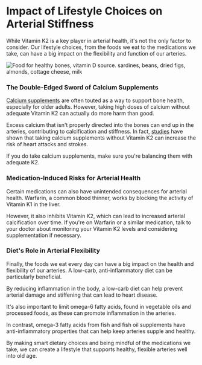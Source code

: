 # Impact of Lifestyle Choices on Arterial Stiffness

While Vitamin K2 is a key player in arterial health, it's not the only factor to consider. Our lifestyle choices, from the foods we eat to the medications we take, can have a big impact on the flexibility and function of our arteries.

![Food for healthy bones, vitamin D source. sardines, beans, dried figs, almonds, cottage cheese, milk](https://drberg-dam.imgix.net/others/food-healthy-bones-calcium-sorce.jpg?w=992&auto=compress,format)

### **The Double-Edged Sword of Calcium Supplements**

[Calcium supplements](https://www.drberg.com/blog/is-your-calcium-supplement-killing-you) are often touted as a way to support bone health, especially for older adults. However, taking high doses of calcium without adequate Vitamin K2 can actually do more harm than good.

Excess calcium that isn't properly directed into the bones can end up in the arteries, contributing to calcification and stiffness. In fact, [studies](https://www.ncbi.nlm.nih.gov/pmc/articles/PMC3690285) have shown that taking calcium supplements without Vitamin K2 can increase the risk of heart attacks and strokes.

If you do take calcium supplements, make sure you're balancing them with adequate K2.

### **Medication-Induced Risks for Arterial Health**

Certain medications can also have unintended consequences for arterial health. Warfarin, a common blood thinner, works by blocking the activity of Vitamin K1 in the liver.

However, it also inhibits Vitamin K2, which can lead to increased arterial calcification over time. If you're on Warfarin or a similar medication, talk to your doctor about monitoring your Vitamin K2 levels and considering supplementation if necessary.

### **Diet's Role in Arterial Flexibility**

Finally, the foods we eat every day can have a big impact on the health and flexibility of our arteries. A low-carb, anti-inflammatory diet can be particularly beneficial.

By reducing inflammation in the body, a low-carb diet can help prevent arterial damage and stiffening that can lead to heart disease.

It's also important to limit omega-6 fatty acids, found in vegetable oils and processed foods, as these can promote inflammation in the arteries.

In contrast, omega-3 fatty acids from fish and fish oil supplements have anti-inflammatory properties that can help keep arteries supple and healthy.

By making smart dietary choices and being mindful of the medications we take, we can create a lifestyle that supports healthy, flexible arteries well into old age.